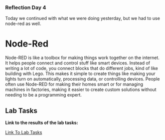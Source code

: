 ### Reflection Day 4

Today we continued with what we were doing yesterday, but we had to use node-red as well.

# Node-Red

Node-RED is like a toolbox for making things work together on the internet. It helps people connect and control stuff like smart devices. Instead of writing a lot of code, you connect blocks that do different jobs, kind of like building with Lego. This makes it simple to create things like making your lights turn on automatically, processing data, or controlling devices. People often use Node-RED for making their homes smart or for managing machines in factories, making it easier to create custom solutions without needing to be a programming expert.

## Lab Tasks

**Link to the results of the lab tasks:**

[Link To Lab Tasks](/Vincent/Days/Fourthday#-Challenge-1)
